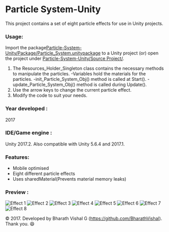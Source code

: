 # Particle System-Unity
This project contains a set of eight particle effects for use in Unity projects.


### Usage:
Import the package[Particle-System-Unity/Package/Particle_System.unitypackage](https://github.com/BharathVishal/Particle-System-Unity/blob/master/Package/Particle_System.unitypackage) to a Unity project (or) open the project under 
[Particle-System-Unity/Source Project/](https://github.com/BharathVishal/Particle-System-Unity/tree/master/Source%20Project).

1. The Resources_Holder_Singleton class contains the necessary methods to manipulate the particles.
    -Variables hold the materials for the particles.
    -init_Particle_System_Obj() method is called at Start().
    -update_Particle_System_Obj() method is called during Update().
2. Use the arrow keys to change the current particle effect.
3. Modify the code to suit your needs.


### Year developed : 
2017

### IDE/Game engine : 
Unity 2017.2. Also compatible with Unity 5.6.4 and 2017.1.


### Features:
* Mobile optimised
* Eight different particle effects
* Uses sharedMaterial(Prevents material memory leaks)


### Preview : 
![Effect 1](https://github.com/BharathVishal/Particle-System-Unity/blob/master/Preview%20GIFs/0.gif)
![Effect 2](https://github.com/BharathVishal/Particle-System-Unity/blob/master/Preview%20GIFs/1.gif)
![Effect 3](https://github.com/BharathVishal/Particle-System-Unity/blob/master/Preview%20GIFs/2.gif)
![Effect 4](https://github.com/BharathVishal/Particle-System-Unity/blob/master/Preview%20GIFs/3.gif)
![Effect 5](https://github.com/BharathVishal/Particle-System-Unity/blob/master/Preview%20GIFs/4.gif)
![Effect 6](https://github.com/BharathVishal/Particle-System-Unity/blob/master/Preview%20GIFs/5.gif)
![Effect 7](https://github.com/BharathVishal/Particle-System-Unity/blob/master/Preview%20GIFs/6.gif)
![Effect 8](https://github.com/BharathVishal/Particle-System-Unity/blob/master/Preview%20GIFs/7.gif)


© 2017. Developed by Bharath Vishal G (https://github.com/BharathVishal).
Thank you. :smile:
